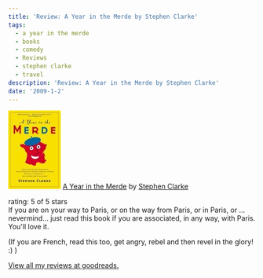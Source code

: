 ```yaml
---
title: 'Review: A Year in the Merde by Stephen Clarke'
tags:
  - a year in the merde
  - books
  - comedy
  - Reviews
  - stephen clarke
  - travel
description: 'Review: A Year in the Merde by Stephen Clarke'
date: '2009-1-2'
---
```


[![A Year in the Merde](/images/10765.jpg)][0] [A Year in the Merde][0] by [Stephen Clarke][1]

rating: 5 of 5 stars  
If you are on your way to Paris, or on the way from Paris, or in Paris, or ... nevermind... just read this book if you are associated, in any way, with Paris. You'll love it.

(If you are French, read this too, get angry, rebel and then revel in the glory! :) )

[View all my reviews at goodreads.][2]


[0]: http://www.goodreads.com/book/show/10765.A_Year_in_the_Merde?utm_medium=api&utm_source=blog_review
[1]: http://www.goodreads.com/author/show/7041.Stephen_Clarke
[2]: http://www.goodreads.com/review/list/856502?utm_medium=api&utm_source=blog_review